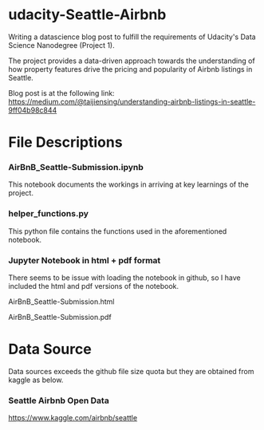 # udacity-Seattle-Airbnb
Writing a datascience blog post to fulfill the requirements of Udacity's Data Science Nanodegree (Project 1).

The project provides a data-driven approach towards the understanding of how property features drive the pricing and popularity of Airbnb listings in Seattle.

Blog post is at the following link:
https://medium.com/@taijiensing/understanding-airbnb-listings-in-seattle-9ff04b98c844

# File Descriptions
### AirBnB_Seattle-Submission.ipynb
This notebook documents the workings in arriving at key learnings of the project.

### helper_functions.py
This python file contains the functions used in the aforementioned notebook.

### Jupyter Notebook in html + pdf format
There seems to be issue with loading the notebook in github, so I have included the html and pdf versions of the notebook.

AirBnB_Seattle-Submission.html

AirBnB_Seattle-Submission.pdf

# Data Source
Data sources exceeds the github file size quota but they are obtained from kaggle as below.

### Seattle Airbnb Open Data
https://www.kaggle.com/airbnb/seattle

